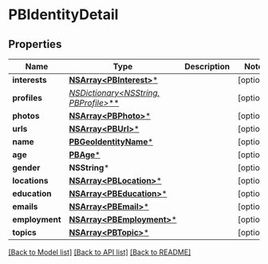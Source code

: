 # PBIdentityDetail

## Properties
Name | Type | Description | Notes
------------ | ------------- | ------------- | -------------
**interests** | [**NSArray&lt;PBInterest&gt;***](PBInterest.md) |  | [optional] 
**profiles** | [**NSDictionary&lt;NSString*, PBProfile&gt;***](PBProfile.md) |  | [optional] 
**photos** | [**NSArray&lt;PBPhoto&gt;***](PBPhoto.md) |  | [optional] 
**urls** | [**NSArray&lt;PBUrl&gt;***](PBUrl.md) |  | [optional] 
**name** | [**PBGeoIdentityName***](PBGeoIdentityName.md) |  | [optional] 
**age** | [**PBAge***](PBAge.md) |  | [optional] 
**gender** | **NSString*** |  | [optional] 
**locations** | [**NSArray&lt;PBLocation&gt;***](PBLocation.md) |  | [optional] 
**education** | [**NSArray&lt;PBEducation&gt;***](PBEducation.md) |  | [optional] 
**emails** | [**NSArray&lt;PBEmail&gt;***](PBEmail.md) |  | [optional] 
**employment** | [**NSArray&lt;PBEmployment&gt;***](PBEmployment.md) |  | [optional] 
**topics** | [**NSArray&lt;PBTopic&gt;***](PBTopic.md) |  | [optional] 

[[Back to Model list]](../README.md#documentation-for-models) [[Back to API list]](../README.md#documentation-for-api-endpoints) [[Back to README]](../README.md)


